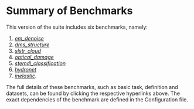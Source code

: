 # Summary of Benchmarks 

This version of the suite includes six benchmarks, namely: 

1. *[em_denoise](./em_denoise.md)*
1. *[dms_structure](./dms_structure.md)*
1. *[slstr_cloud](./slstr_cloud.md)*
1. *[optical_damage](./optical_damage.md)*
1. *[stemdl_classification](./stemdl_classification.md)*
1. *[hydronet](./hydronet.md)*
1. *[inelastic](./inelastic.md)*.
 
 
The full details of these benchmarks, such as basic task, definition and datasets,  can be found by clicking the respective hyperlinks above. The exact dependencies of the benchmark are defined in the Configuration file. 


